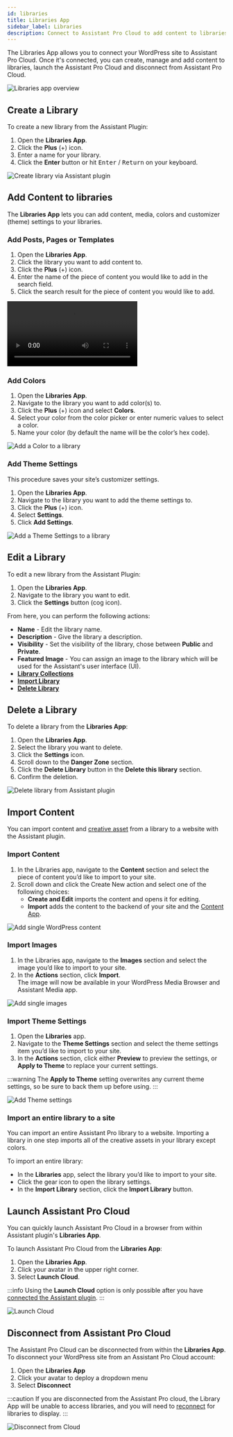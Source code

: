 ```yaml
---
id: libraries
title: Libraries App
sidebar_label: Libraries
description: Connect to Assistant Pro Cloud to add content to libraries.
---
```


The Libraries App allows you to connect your WordPress site to Assistant Pro Cloud. Once it's connected, you can create, manage and add content to libraries, launch the Assistant Pro Cloud and disconnect from Assistant Pro Cloud.

![Libraries app overview](/img/assistant/apps--apps-libraries--1.jpg)

## ​Create a Library

To create a new library from the Assistant Plugin:

1. Open the **Libraries App**.
2. Click the **Plus** (+) icon.
3. Enter a name for your library.
4. Click the **Enter** button or hit <kbd>Enter</kbd> / <kbd>Return</kbd> on your keyboard.

![Create library via Assistant plugin](/img/assistant/apps--apps-libraries--2.jpg)


## Add Content to libraries
 
The **Libraries App** lets you can add content, media, colors and customizer (theme) settings to your libraries.

### Add Posts, Pages or Templates

1. Open the **Libraries App**.
2. Click the library you want to add content to.
3. Click the **Plus** (+) icon.
4. Enter the name of the piece of content you would like to add in the search field.
5. Click the search result for the piece of content you would like to add.

<video controls>
<source src="/video/assistant/libraries--add-assets--add-posts.mp4" type="video/mp4" />
<source src="/video/assistant/libraries--add-assets--add-posts.webm" type="video/webm" />
</video>

### Add Colors

1. Open the **Libraries App**.
2. Navigate to the library you want to add color(s) to.
3. Click the **Plus** (+) icon and select **Colors**.
4. Select your color from the color picker or enter numeric values to select a color.
5. Name your color (by default the name will be the color’s hex code).

![Add a Color to a library](/img/assistant/apps--apps-libraries--3.jpg)

### Add Theme Settings

This procedure saves your site’s customizer settings.

1. Open the **Libraries App**.
2. Navigate to the library you want to add the theme settings to.
3. Click the **Plus** (+) icon.
4. Select **Settings**.
5. Click **Add Settings**.

![Add a Theme Settings to a library](/img/assistant/apps--apps-libraries--4.jpg)

## Edit a Library

To edit a new library from the Assistant Plugin:

1. Open the **Libraries App**.
2. Navigate to the library you want to edit.
3. Click the **Settings** button (cog icon).

From here, you can perform the following actions:

* **Name** - Edit the library name.
* **Description** - Give the library a description.
* **Visibility** - Set the visibility of the library, chose between **Public** and **Private**.
* **Featured Image** - You can assign an image to the library which will be used for the Assistant's user interface (UI).
* [**Library Collections**](../../cloud/collections/)
* [**Import Library**](#import-content)
* [**Delete Library**](#delete-a-library)

## Delete a Library

To delete a library from the **Libraries App**:

1. Open the **Libraries App**.
2. Select the library you want to delete.
3. Click the **Settings** icon.
4. Scroll down to the **Danger Zone** section.
5. Click the **Delete Library** button in the **Delete this library** section.
6. Confirm the deletion.

![Delete library from Assistant plugin](/img/assistant/apps--apps-libraries--5.jpg)


## Import Content

You can import content and [creative asset](../../overview.md#creative-assets) from a library to a website with the Assistant plugin.

### Import Content

1. In the Libraries app, navigate to the **Content** section and select the piece of content you’d like to import to your site.
2. Scroll down and click the Create New action and select one of the following choices:
    * **Create and Edit** imports the content and opens it for editing.
    * **Import** adds the content to the backend of your site and the [Content App](content.md).

![Add single WordPress content](/img/assistant/apps--apps-libraries--6.jpg)

### Import Images

1. In the Libraries app, navigate to the **Images** section and select the image you’d like to import to your site.
2. In the **Actions** section, click **Import**.  
  The image will now be available in your WordPress Media Browser and Assistant Media app.

![Add single images](/img/assistant/apps--apps-libraries--7.jpg)

### Import Theme Settings

1. Open the **Libraries** app.
2. Navigate to the **Theme Settings** section and select the theme settings item you’d like to import to your site.
3. In the **Actions** section, click either **Preview** to preview the settings, or **Apply to Theme** to replace your current settings.

:::warning
The **Apply to Theme** setting overwrites any current theme settings, so be sure to back them up before using.
:::

![Add Theme settings](/img/assistant/apps--apps-libraries--8.jpg)

### Import an entire library to a site

You can import an entire Assistant Pro library to a website. Importing a library in one step imports all of the creative assets in your library except colors.

To import an entire library:

* In the **Libraries** app, select the library you’d like to import to your site.
* Click the gear icon to open the library settings.
* In the **Import Library** section, click the **Import Library** button.
 
## Launch Assistant Pro Cloud

You can quickly launch Assistant Pro Cloud in a browser from within Assistant plugin's **Libraries App**. 

To launch Assistant Pro Cloud from the **Libraries App**:

1. Open the **Libraries App**.
2. Click your avatar in the upper right corner.
3. Select **Launch Cloud**.

:::info
Using the **Launch Cloud** option is only possible after you have [connected the Assistant plugin](../../getting-started/connect.md).
:::

![Launch Cloud](/img/assistant/apps--apps-libraries--9.jpg)

## Disconnect from Assistant Pro Cloud

The Assistant Pro Cloud can be disconnected from within the **Libraries App**. To disconnect your WordPress site from an Assistant Pro Cloud account:

1. Open the **Libraries App**
2. Click your avatar to deploy a dropdown menu
3. Select **Disconnect**

:::caution
If you are disconnected from the Assistant Pro cloud, the Library App will be unable to access libraries, and you will need to [reconnect](../../getting-started/connect.md) for libraries to display.
:::

![Disconnect from Cloud](/img/assistant/apps--apps-libraries--10.jpg)

